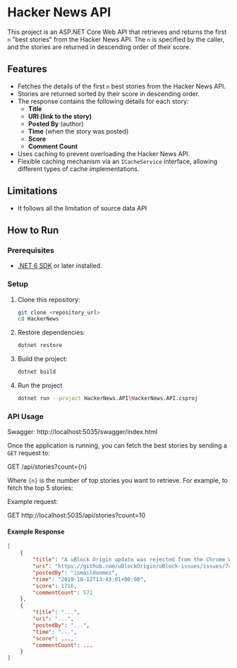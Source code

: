 # Hacker News API

This project is an ASP.NET Core Web API that retrieves and returns the first `n` "best stories" from the Hacker News API. The `n` is specified by the caller, and the stories are returned in descending order of their score.

## Features

- Fetches the details of the first `n` best stories from the Hacker News API.
- Stories are returned sorted by their score in descending order.
- The response contains the following details for each story:
  - **Title**
  - **URI (link to the story)**
  - **Posted By** (author)
  - **Time** (when the story was posted)
  - **Score**
  - **Comment Count**
- Uses caching to prevent overloading the Hacker News API.
- Flexible caching mechanism via an `ICacheService` interface, allowing different types of cache implementations.

## Limitations
- It follows all the limitation of source data API

## How to Run

### Prerequisites

- [.NET 6 SDK](https://dotnet.microsoft.com/download/dotnet/6.0) or later installed.

### Setup

1. Clone this repository:

   ```bash
   git clone <repository_url>
   cd HackerNews
2. Restore dependencies:
   ```bash
   dotnet restore
3. Build the project:
   ```bash
   dotnet build
4. Run the project
   ```bash
   dotnet run --project HackerNews.API\HackerNews.API.csproj

### API Usage

Swagger: http://localhost:5035/swagger/index.html

Once the application is running, you can fetch the best stories by sending a `GET` request to:

GET /api/stories?count={n}

Where `{n}` is the number of top stories you want to retrieve. For example, to fetch the top 5 stories:

Example request:

GET http://localhost:5035/api/stories?count=10


#### Example Response

```json
[
    {
        "title": "A uBlock Origin update was rejected from the Chrome Web Store",
        "uri": "https://github.com/uBlockOrigin/uBlock-issues/issues/745",
        "postedBy": "ismaildonmez",
        "time": "2019-10-12T13:43:01+00:00",
        "score": 1716,
        "commentCount": 572
    },
    {
        "title": "...",
        "uri": "...",
        "postedBy": "...",
        "time": "...",
        "score": ...,
        "commentCount": ...
    }
]






